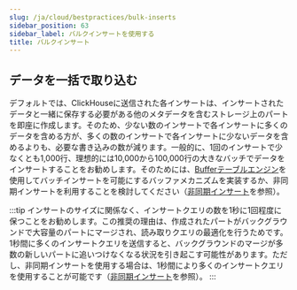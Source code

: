 ```yaml
---
slug: /ja/cloud/bestpractices/bulk-inserts
sidebar_position: 63
sidebar_label: バルクインサートを使用する
title: バルクインサート
---
```


## データを一括で取り込む
デフォルトでは、ClickHouseに送信された各インサートは、インサートされたデータと一緒に保存する必要がある他のメタデータを含むストレージ上のパートを即座に作成します。そのため、少ない数のインサートで各インサートに多くのデータを含める方が、多くの数のインサートで各インサートに少ないデータを含めるよりも、必要な書き込みの数が減ります。一般的に、1回のインサートで少なくとも1,000行、理想的には10,000から100,000行の大きなバッチでデータをインサートすることをお勧めします。そのためには、[Bufferテーブルエンジン](/docs/ja/engines/table-engines/special/buffer.md)を使用してバッチインサートを可能にするバッファメカニズムを実装するか、非同期インサートを利用することを検討してください（[非同期インサート](/docs/ja/cloud/bestpractices/asyncinserts.md)を参照）。

:::tip
インサートのサイズに関係なく、インサートクエリの数を1秒に1回程度に保つことをお勧めします。この推奨の理由は、作成されたパートがバックグラウンドで大容量のパートにマージされ、読み取りクエリの最適化を行うためです。1秒間に多くのインサートクエリを送信すると、バックグラウンドのマージが多数の新しいパートに追いつけなくなる状況を引き起こす可能性があります。ただし、非同期インサートを使用する場合は、1秒間により多くのインサートクエリを使用することが可能です（[非同期インサート](/docs/ja/cloud/bestpractices/asyncinserts.md)を参照）。
:::
